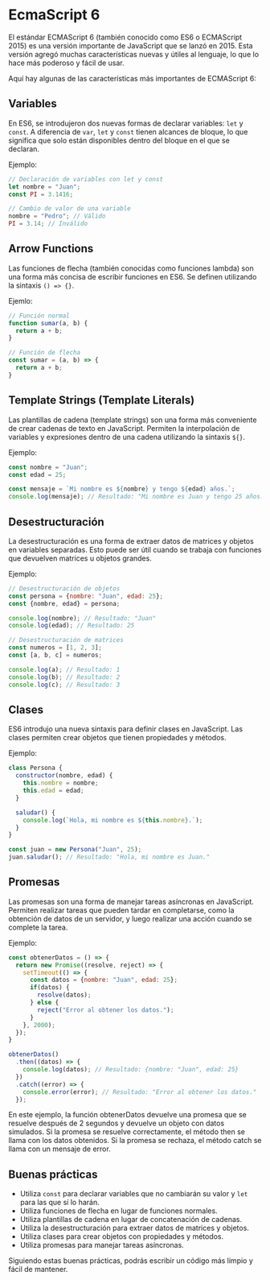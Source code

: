 # EcmaScript 6

El estándar ECMAScript 6 (también conocido como ES6 o ECMAScript 2015) es una versión importante de JavaScript que se lanzó en 2015. Esta versión agregó muchas características nuevas y útiles al lenguaje, lo que lo hace más poderoso y fácil de usar.

Aquí hay algunas de las características más importantes de ECMAScript 6:

## Variables

En ES6, se introdujeron dos nuevas formas de declarar variables: `let` y `const`. A diferencia de `var`, `let` y `const` tienen alcances de bloque, lo que significa que solo están disponibles dentro del bloque en el que se declaran.

Ejemplo:

```javascript
// Declaración de variables con let y const
let nombre = "Juan";
const PI = 3.1416;

// Cambio de valor de una variable
nombre = "Pedro"; // Válido
PI = 3.14; // Inválido
```

## Arrow Functions

Las funciones de flecha (también conocidas como funciones lambda) son una forma más concisa de escribir funciones en ES6. Se definen utilizando la sintaxis `() => {}`.

Ejemlo:

```javascript
// Función normal
function sumar(a, b) {
  return a + b;
}

// Función de flecha
const sumar = (a, b) => {
  return a + b;
}
```

## Template Strings (Template Literals)

Las plantillas de cadena (template strings) son una forma más conveniente de crear cadenas de texto en JavaScript. Permiten la interpolación de variables y expresiones dentro de una cadena utilizando la sintaxis `${}`.

Ejemplo:

```javascript
const nombre = "Juan";
const edad = 25;

const mensaje = `Mi nombre es ${nombre} y tengo ${edad} años.`;
console.log(mensaje); // Resultado: "Mi nombre es Juan y tengo 25 años."
```

## Desestructuración

La desestructuración es una forma de extraer datos de matrices y objetos en variables separadas. Esto puede ser útil cuando se trabaja con funciones que devuelven matrices u objetos grandes.

Ejemplo:

```javascript
// Desestructuración de objetos
const persona = {nombre: "Juan", edad: 25};
const {nombre, edad} = persona;

console.log(nombre); // Resultado: "Juan"
console.log(edad); // Resultado: 25

// Desestructuración de matrices
const numeros = [1, 2, 3];
const [a, b, c] = numeros;

console.log(a); // Resultado: 1
console.log(b); // Resultado: 2
console.log(c); // Resultado: 3
```

## Clases

ES6 introdujo una nueva sintaxis para definir clases en JavaScript. Las clases permiten crear objetos que tienen propiedades y métodos.

Ejemplo:

```javascript
class Persona {
  constructor(nombre, edad) {
    this.nombre = nombre;
    this.edad = edad;
  }

  saludar() {
    console.log(`Hola, mi nombre es ${this.nombre}.`);
  }
}

const juan = new Persona("Juan", 25);
juan.saludar(); // Resultado: "Hola, mi nombre es Juan."
```

## Promesas

Las promesas son una forma de manejar tareas asíncronas en JavaScript. Permiten realizar tareas que pueden tardar en completarse, como la obtención de datos de un servidor, y luego realizar una acción cuando se complete la tarea.

Ejemplo:

```javascript
const obtenerDatos = () => {
  return new Promise((resolve, reject) => {
    setTimeout(() => {
      const datos = {nombre: "Juan", edad: 25};
      if(datos) {
        resolve(datos);
      } else {
        reject("Error al obtener los datos.");
      }
    }, 2000);
  });
}

obtenerDatos()
  .then((datos) => {
    console.log(datos); // Resultado: {nombre: "Juan", edad: 25}
  })
  .catch((error) => {
    console.error(error); // Resultado: "Error al obtener los datos."
  });
```

En este ejemplo, la función obtenerDatos devuelve una promesa que se resuelve después de 2 segundos y devuelve un objeto con datos simulados. Si la promesa se resuelve correctamente, el método then se llama con los datos obtenidos. Si la promesa se rechaza, el método catch se llama con un mensaje de error.

## Buenas prácticas

- Utiliza `const` para declarar variables que no cambiarán su valor y `let` para las que sí lo harán.
- Utiliza funciones de flecha en lugar de funciones normales.
- Utiliza plantillas de cadena en lugar de concatenación de cadenas.
- Utiliza la desestructuración para extraer datos de matrices y objetos.
- Utiliza clases para crear objetos con propiedades y métodos.
- Utiliza promesas para manejar tareas asíncronas.

Siguiendo estas buenas prácticas, podrás escribir un código más limpio y fácil de mantener.
